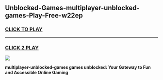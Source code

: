 
## Unblocked-Games-multiplayer-unblocked-games-Play-Free-w22ep
<h3>
<a href="https://premium76.site?title=multiplayer-unblocked-games&ref=23A">CLICK TO PLAY</a></h3>
<hr>

<h3>
<a href="https://premium76.site?title=multiplayer-unblocked-games&ref=23A">CLICK 2 PLAY</a>
  
</h3>

<a href="https://premium76.site?title=multiplayer-unblocked-games&ref=23A"><img src="https://clearcache.store/games.png"></a>


**multiplayer-unblocked-games games unblocked: Your Gateway to Fun and Accessible Online Gaming**
